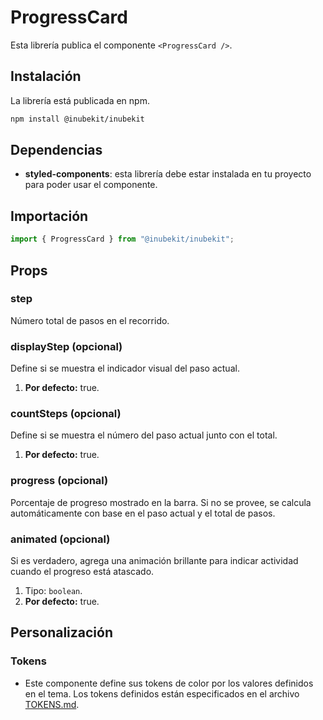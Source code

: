 # ProgressCard

Esta librería publica el componente `<ProgressCard />`.

## Instalación

La librería está publicada en npm.

```bash
npm install @inubekit/inubekit
```

## Dependencias

- **styled-components**: esta librería debe estar instalada en tu proyecto para poder usar el componente.

## Importación

```jsx
import { ProgressCard } from "@inubekit/inubekit";
```

## Props

### step

Número total de pasos en el recorrido.

### displayStep (opcional)

Define si se muestra el indicador visual del paso actual.

1. **Por defecto:** true.

### countSteps (opcional)

Define si se muestra el número del paso actual junto con el total.

1. **Por defecto:** true.

### progress (opcional)

Porcentaje de progreso mostrado en la barra. Si no se provee, se calcula automáticamente con base en el paso actual y el total de pasos.

### animated (opcional)

Si es verdadero, agrega una animación brillante para indicar actividad cuando el progreso está atascado.

1. Tipo: `boolean`.
2. **Por defecto:** true.

## Personalización

### Tokens

- Este componente define sus tokens de color por los valores definidos en el tema. Los tokens definidos están especificados en el archivo [TOKENS.md](./TOKENS.md).
